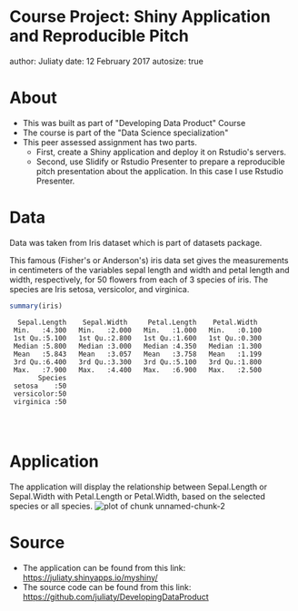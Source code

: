 Course Project: Shiny Application and Reproducible Pitch
========================================================
author: Juliaty
date: 12 February 2017
autosize: true

About
========================================================

- This was built as part of "Developing Data Product" Course
- The course is part of the "Data Science specialization"
- This peer assessed assignment has two parts. 
  - First, create a Shiny application and deploy it on Rstudio's servers. 
  - Second, use Slidify or Rstudio Presenter to prepare a reproducible pitch presentation about the application. In this case I use Rstudio Presenter.

Data
========================================================

Data was taken from Iris dataset which is part of datasets package.

This famous (Fisher's or Anderson's) iris data set gives the measurements in centimeters of the variables sepal length and width and petal length and width, respectively, for 50 flowers from each of 3 species of iris. The species are Iris setosa, versicolor, and virginica.

```r
summary(iris)
```

```
  Sepal.Length    Sepal.Width     Petal.Length    Petal.Width   
 Min.   :4.300   Min.   :2.000   Min.   :1.000   Min.   :0.100  
 1st Qu.:5.100   1st Qu.:2.800   1st Qu.:1.600   1st Qu.:0.300  
 Median :5.800   Median :3.000   Median :4.350   Median :1.300  
 Mean   :5.843   Mean   :3.057   Mean   :3.758   Mean   :1.199  
 3rd Qu.:6.400   3rd Qu.:3.300   3rd Qu.:5.100   3rd Qu.:1.800  
 Max.   :7.900   Max.   :4.400   Max.   :6.900   Max.   :2.500  
       Species  
 setosa    :50  
 versicolor:50  
 virginica :50  
                
                
                
```

Application
========================================================

The application will display the relationship between Sepal.Length or Sepal.Width with Petal.Length or Petal.Width, based on the selected species or all species.
![plot of chunk unnamed-chunk-2](MyRPresentation-figure/unnamed-chunk-2-1.png)

Source
========================================================

- The application can be found from this link: <https://juliaty.shinyapps.io/myshiny/>
- The source code can be found from this link: <https://github.com/juliaty/DevelopingDataProduct>
  
